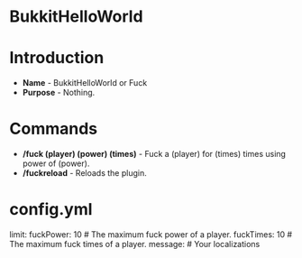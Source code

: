 BukkitHelloWorld
================

# Introduction

* **Name** - BukkitHelloWorld or Fuck
* **Purpose** - Nothing.

# Commands
* **/fuck (player) (power) (times)** - Fuck a (player) for (times) times using power of (power).
* **/fuckreload** - Reloads the plugin.

# config.yml
limit:
    fuckPower: 10 # The maximum fuck power of a player.
    fuckTimes: 10 # The maximum fuck times of a player.
message:
    # Your localizations
    

